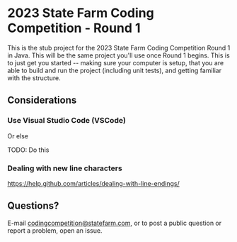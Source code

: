 # 2023 State Farm Coding Competition - Round 1

This is the stub project for the 2023 State Farm Coding Competition Round 1 in Java. This will be the same project you'll use once Round 1 begins. This is to just get you started -- making sure your computer is setup, that you are able to build and run the project (including unit tests), and getting familiar with the structure.

## Considerations

### Use Visual Studio Code (VSCode)

Or else

TODO: Do this

### Dealing with new line characters

https://help.github.com/articles/dealing-with-line-endings/

## Questions?

E-mail codingcompetition@statefarm.com, or to post a public question or report a problem, open an issue.
